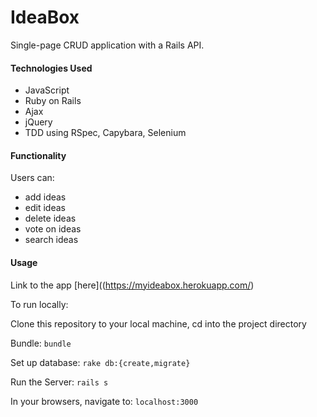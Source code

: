 # IdeaBox
Single-page CRUD application with a Rails API.

#### Technologies Used
* JavaScript
* Ruby on Rails
* Ajax
* jQuery
* TDD using RSpec, Capybara, Selenium

#### Functionality
Users can:
* add ideas
* edit ideas
* delete ideas
* vote on ideas
* search ideas

#### Usage
Link to the app [here]((https://myideabox.herokuapp.com/)

To run locally:

Clone this repository to your local machine, cd into the project directory

Bundle: `bundle`

Set up database: `rake db:{create,migrate}`

Run the Server: `rails s`

In your browsers, navigate to: `localhost:3000`

